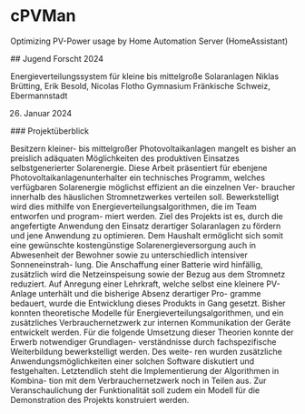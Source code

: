 # cPVMan

Optimizing PV-Power usage by Home Automation Server (HomeAssistant)

## Jugend Forscht 2024

Energieverteilungssystem für kleine bis mittelgroße Solaranlagen
Niklas Brütting, Erik Besold, Nicolas Flotho
Gymnasium Fränkische Schweiz, Ebermannstadt

26. Januar 2024
  

### Projektüberblick

Besitzern kleiner- bis mittelgroßer Photovoltaikanlagen mangelt es bisher an preislich
adäquaten Möglichkeiten des produktiven Einsatzes selbstgenerierter Solarenergie.
Diese Arbeit präsentiert für ebenjene Photovoltaikanlagenunterhalter ein technisches
Programm, welches verfügbaren Solarenergie möglichst effizient an die einzelnen Ver-
braucher innerhalb des häuslichen Stromnetzwerkes verteilen soll. Bewerkstelligt wird
dies mithilfe von Energieverteilungsalgorithmen, die im Team entworfen und program-
miert werden. Ziel des Projekts ist es, durch die angefertigte Anwendung den Einsatz
derartiger Solaranlagen zu fördern und jene Anwendung zu optimieren. Dem Haushalt
ermöglicht sich somit eine gewünschte kostengünstige Solarenergieversorgung auch
in Abwesenheit der Bewohner sowie zu unterschiedlich intensiver Sonneneinstrah-
lung. Die Anschaffung einer Batterie wird hinfällig, zusätzlich wird die Netzeinspeisung
sowie der Bezug aus dem Stromnetz reduziert. Auf Anregung einer Lehrkraft, welche
selbst eine kleinere PV-Anlage unterhält und die bisherige Absenz derartiger Pro-
gramme bedauert, wurde die Entwicklung dieses Produkts in Gang gesetzt. Bisher
konnten theoretische Modelle für Energieverteilungsalgorithmen, und ein zusätzliches
Verbrauchernetzwerk zur internen Kommunikation der Geräte entwickelt werden. Für
die folgende Umsetzung dieser Theorien konnte der Erwerb notwendiger Grundlagen-
verständnisse durch fachspezifische Weiterbildung bewerkstelligt werden. Des weite-
ren wurden zusätzliche Anwendungsmöglichkeiten einer solchen Software diskutiert
und festgehalten. Letztendlich steht die Implementierung der Algorithmen in Kombina-
tion mit dem Verbrauchernetzwerk noch in Teilen aus. Zur Veranschaulichung der
Funktionalität soll zudem ein Modell für die Demonstration des Projekts konstruiert
werden.
